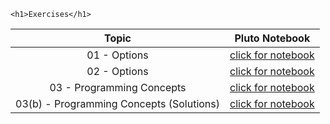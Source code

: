
~~~
<h1>Exercises</h1>
~~~

Topic | Pluto Notebook
:-----: | :--------:
01 - Options         | [click for notebook](../exercises_pluto_01)
02 - Options         | [click for notebook](../exercises_pluto_02)
03 - Programming Concepts         | [click for notebook](../exercises_pluto_03)
03(b) - Programming Concepts (Solutions)         | [click for notebook](../exercises_pluto_03_sol)


